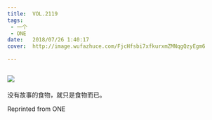 ```yaml
---
title:	VOL.2119
tags:
 - 一个
 - ONE
date:	2018/07/26 1:40:17
cover:	http://image.wufazhuce.com/FjcHfsbi7xfkurxmZMNqgQzyEgm6

---
```

![](http://image.wufazhuce.com/FjcHfsbi7xfkurxmZMNqgQzyEgm6)
---

没有故事的食物，就只是食物而已。
 
Reprinted from ONE
